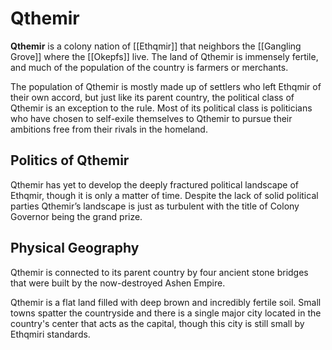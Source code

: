 # Qthemir
**Qthemir** is a colony nation of [[Ethqmir]] that neighbors the [[Gangling Grove]] where the [[Okepfs]] live. The land of Qthemir is immensely fertile, and much of the population of the country is farmers or merchants.

The population of Qthemir is mostly made up of settlers who left Ethqmir of their own accord, but just like its parent country, the political class of Qthemir is an exception to the rule. Most of its political class is politicians who have chosen to self-exile themselves to Qthemir to pursue their ambitions free from their rivals in the homeland.

## Politics of Qthemir
Qthemir has yet to develop the deeply fractured political landscape of Ethqmir, though it is only a matter of time. Despite the lack of solid political parties Qthemir’s landscape is just as turbulent with the title of Colony Governor being the grand prize.

## Physical Geography
Qthemir is connected to its parent country by four ancient stone bridges that were built by the now-destroyed Ashen Empire. 

Qthemir is a flat land filled with deep brown and incredibly fertile soil. Small towns spatter the countryside and there is a single major city located in the country's center that acts as the capital, though this city is still small by Ethqmiri standards.

<Location><Region><Ethqmir><Qthemir>